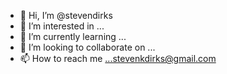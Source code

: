 - 👋 Hi, I’m @stevendirks
- 👀 I’m interested in ...
- 🌱 I’m currently learning ...
- 💞️ I’m looking to collaborate on ...
- 📫 How to reach me ...stevenkdirks@gmail.com

<!---
stevendirks/stevendirks is a ✨ special ✨ repository because its `README.md` (this file) appears on your GitHub profile.
You can click the Preview link to take a look at your changes.
--->
